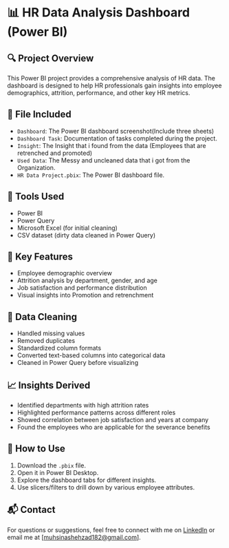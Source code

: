 
# 📊 HR Data Analysis Dashboard (Power BI)

## 🔍 Project Overview
This Power BI project provides a comprehensive analysis of HR data. 
The dashboard is designed to help HR professionals gain insights into employee demographics, attrition, performance, and other key HR metrics.

## 📁 File Included
- `Dashboard`: The Power BI dashboard screenshot(Include three sheets)
- `Dashboard Task`: Documentation of tasks completed during the project.
- `Insight`: The Insight that i found from the data (Employees that are retrenched and promoted)
- `Used Data`: The Messy and uncleaned data that i got from the Organization.
- `HR Data Project.pbix`: The Power BI dashboard file.

## 🧰 Tools Used
- Power BI
- Power Query
- Microsoft Excel (for initial cleaning)
- CSV dataset (dirty data cleaned in Power Query)

## 📌 Key Features
- Employee demographic overview
- Attrition analysis by department, gender, and age
- Job satisfaction and performance distribution
- Visual insights into Promotion and retrenchment

## 🧹 Data Cleaning
- Handled missing values
- Removed duplicates
- Standardized column formats
- Converted text-based columns into categorical data
- Cleaned in Power Query before visualizing

## 📈 Insights Derived
- Identified departments with high attrition rates
- Highlighted performance patterns across different roles
- Showed correlation between job satisfaction and years at company
- Found the employees who are applicable for the severance benefits

## 🚀 How to Use
1. Download the `.pbix` file.
2. Open it in Power BI Desktop.
3. Explore the dashboard tabs for different insights.
4. Use slicers/filters to drill down by various employee attributes.

## 📬 Contact
For questions or suggestions, feel free to connect with me on [LinkedIn](https://www.linkedin.com/in/muhsina-shehzad-959ab8326/) or email me at [muhsinashehzad182@gmail.com].
